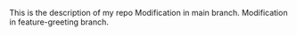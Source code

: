 This is the description of my repo
 Modification in main branch.
Modification in feature-greeting branch.